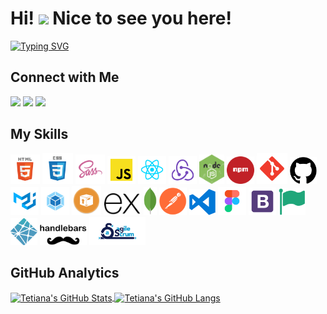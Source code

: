 

<!--
**ArmatuRio/ArmatuRio** is a ✨ _special_ ✨ repository because its `README.md` (this file) appears on your GitHub profile.

Here are some ideas to get you started:

- 🔭 I’m currently working on ...
- 🌱 I’m currently learning ...
- 👯 I’m looking to collaborate on ...
- 🤔 I’m looking for help with ...
- 💬 Ask me about ...
- 📫 How to reach me: ...
- 😄 Pronouns: ...
- ⚡ Fun fact: ...
-->

# Hi! <img src="https://media.giphy.com/media/hvRJCLFzcasrR4ia7z/giphy.gif" width="35"> Nice to see you here!
[![Typing SVG](https://readme-typing-svg.herokuapp.com?color=%2323CCEBF6&lines=Welcome+to+my+profile!;I'm+Artur,+Full+Stack+Developer.;Always+learning+new+things.&height=25)](https://git.io/typing-svg)

<h2> Connect with Me </h2>

<a href="mailto:arturevseevartur@gmail.com" target="_blank"><img src="https://img.shields.io/badge/arturevseevartur@gmail.com-D14836?&logo=gmail&logoColor=white" /></a> <a href="https://t.me/ArturEvseev" target="_blank"><img src="https://img.shields.io/badge/@Ártur-2CA5E0?&logo=telegram&logoColor=white" /></a> <a href="https://www.linkedin.com/in/arturevseev/" target="_blank"><img src="https://img.shields.io/badge/linkedin/arturevseev-0077B5?&logo=linkedin&logoColor=white" /></a>

<h2> My Skills</h2>

<code><a href="https://en.wikipedia.org/wiki/HTML" target="_blank"><img src="https://raw.githubusercontent.com/Tetiana1386/readme-icon/main/html/html.svg" alt="html5" height='47px' /></a></code>
<code><a href="https://en.wikipedia.org/wiki/CSS" target="_blank"><img src="https://raw.githubusercontent.com/Tetiana1386/readme-icon/main/css/css.svg" alt="css3" height='49px' /></a></code>
<code><a href="https://sass-lang.com/" target="_blank"><img src="https://raw.githubusercontent.com/Tetiana1386/readme-icon/main/sass/sass.svg" alt="Sass" height='47px' /></a></code>
<code><a href="https://developer.mozilla.org/en-US/docs/Web/JavaScript" target="_blank"><img src="https://raw.githubusercontent.com/Tetiana1386/readme-icon/main/javascript/javascript.svg" alt="JS" height='45px' /></a></code>
<code><a href="https://reactjs.org/" target="_blank"><img src="https://raw.githubusercontent.com/Tetiana1386/readme-icon/main/react/react.svg" alt="React" height='45px' /></a></code>
<code><a href="https://redux.js.org/" target="_blank"><img src="https://raw.githubusercontent.com/Tetiana1386/readme-icon/main/redux/redux.svg" alt="Redux" height='45px' /></a></code>
<code><a href="https://nodejs.org/uk/" target="_blank"><img src="https://raw.githubusercontent.com/Tetiana1386/readme-icon/main/node-js-icon-8.jpg" alt="Node" height='47px' /></a></code>
<code><a href="https://www.npmjs.com/" target="_blank"><img src="https://raw.githubusercontent.com/Tetiana1386/readme-icon/main/npm-icon-512x512-qtfdrf37.png" alt="NPM" height='44px' /></a></code>
<code><a href="https://git-scm.com/" target="_blank"><img src="https://raw.githubusercontent.com/Tetiana1386/readme-icon/main/git-scm/git-scm.svg" alt="Git" height='49px' /></a></code>
<code><a href="https://github.com/" target="_blank"><img src="https://raw.githubusercontent.com/Tetiana1386/readme-icon/main/github.svg" alt="Github" height='43px' /></a></code>
<code><a href="https://material-ui.com/" target="_blank"><img src="https://raw.githubusercontent.com/Tetiana1386/readme-icon/main/material-ui/material-ui.svg" alt="material-ui" height='45px' /></a></code>
<code><a href="https://webpack.js.org" target="_blank"><img src="https://raw.githubusercontent.com/Tetiana1386/readme-icon/main/webpack/webpack.svg" alt="webpack" height='45px' /></a></code>
<code><a href="https://parceljs.org/" target="_blank"><img src="https://raw.githubusercontent.com/Tetiana1386/readme-icon/main/Parcel-icon.png" alt="parcel" height='47px' /></a></code>
<code><a href="https://expressjs.com/ru/" target="_blank"><img src="https://raw.githubusercontent.com/Tetiana1386/readme-icon/main/expressjs-icon.svg" alt="expressjs" height='36px' /></a></code>
<code><a href="https://www.mongodb.com/cloud/atlas/lp/try2?utm_content=controlhterms&utm_source=google&utm_campaign=gs_emea_ukraine_search_core_brand_atlas_desktop&utm_term=mongodb&utm_medium=cpc_paid_search&utm_ad=e&utm_ad_campaign_id=12212624575&gclid=Cj0KCQjwqKuKBhCxARIsACf4XuEIF1MtSOkEwARZ2xchauVdjUqWfUiy1ER1FlULu-jkhPdRXoK_JYEaArI4EALw_wcB" target="_blank"><img src="https://raw.githubusercontent.com/Tetiana1386/readme-icon/main/mongodb-icon.svg" alt="mongodb" height='45px' /></a></code>
<code><a href="https://www.postman.com/" target="_blank"><img src="https://raw.githubusercontent.com/Tetiana1386/readme-icon/main/postman-icon.svg" alt="postman" height='44px' /></a></code>
<code><a href="https://code.visualstudio.com/" target="_blank"><img src="https://raw.githubusercontent.com/Tetiana1386/readme-icon/main/visual-studio-team-services.svg" alt="vsc" height='42px' /></a></code>
<code><a href="https://www.figma.com/" target="_blank"><img src="https://raw.githubusercontent.com/Tetiana1386/readme-icon/main/figma/figma.svg" alt="Figma" height='45px' /></a></code>
<code><a href="http://getbootstrap.com/" target="_blank"><img src="https://raw.githubusercontent.com/Tetiana1386/readme-icon/main/bootstrap/bootstrap.svg" alt="Bootstrap" height='44px' /></a></code>
<code><a href="https://fontawesome.com/" target="_blank"><img src="https://raw.githubusercontent.com/Tetiana1386/readme-icon/main/font-awesome-icon.svg" alt="Awesome" height='43px' /></a></code>
<code><a href="https://www.netlify.com/" target="_blank"><img src="https://raw.githubusercontent.com/Tetiana1386/readme-icon/main/netlify-icon.svg" alt="Netlify" height='43px' /></a></code>
<code><a href="https://handlebarsjs.com/" target="_blank"><img src="https://raw.githubusercontent.com/Tetiana1386/readme-icon/main/handlebars.svg" alt="Handlebars" height='33px' /></a></code>
<code><img src="https://raw.githubusercontent.com/Tetiana1386/readme-icon/main/Agile-Scrum-logo-600x300-1.png" alt="Agile" height='45px' /></code>

<h2>GitHub Analytics</h2>
<a href="https://github.com/ArmatuRio/ArmatuRio">
<img align="center" style="width:450px" style="height:350px" src="https://github-readme-stats.vercel.app/api?username=ArmatuRio&show_icons=true&theme=react&count_all_commits=true&count_private=true" alt="Tetiana's GitHub Stats"/>
</a>
<a href="https://github.com/ArmatuRio/ArmatuRio">
<img align="center" style="height:175px" src="https://github-readme-stats.vercel.app/api/top-langs/?username=ArmatuRio&layout=compact&langs_count=8&theme=react" alt="Tetiana's GitHub Langs"/>
</a>


<!--[![My GitHub stats](https://github-readme-stats.vercel.app/api?username=ArmatuRio&show_icons=true&theme=react&include_all_commits=true&count_private=true)](https://github.com/ArmatuRio)
[![Top Langs](https://github-readme-stats.vercel.app/api/top-langs/?username=ArmatuRio&layout=compact&langs_count=8&theme=react)](https://github.com/ArmatuRio)-->


